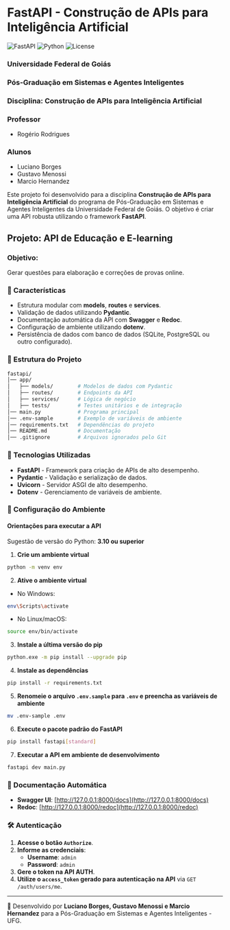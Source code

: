 # FastAPI - Construção de APIs para Inteligência Artificial

![FastAPI](https://img.shields.io/badge/FastAPI-0.115.8-green.svg)
![Python](https://img.shields.io/badge/Python-3.10+-blue.svg)
![License](https://img.shields.io/badge/License-MIT-brightgreen.svg)

### Universidade Federal de Goiás
### Pós-Graduação em Sistemas e Agentes Inteligentes
### Disciplina: Construção de APIs para Inteligência Artificial

### Professor
* Rogério Rodrigues

### Alunos
* Luciano Borges
* Gustavo Menossi
* Marcio Hernandez

Este projeto foi desenvolvido para a disciplina **Construção de APIs para Inteligência Artificial** do programa de Pós-Graduação em Sistemas e Agentes Inteligentes da Universidade Federal de Goiás. O objetivo é criar uma API robusta utilizando o framework **FastAPI**.

## Projeto: API de Educação e E-learning

### Objetivo: 
Gerar questões para elaboração e correções de provas online.

### 📌 Características
- Estrutura modular com **models**, **routes** e **services**.
- Validação de dados utilizando **Pydantic**.
- Documentação automática da API com **Swagger** e **Redoc**.
- Configuração de ambiente utilizando **dotenv**.
- Persistência de dados com banco de dados (SQLite, PostgreSQL ou outro configurado).

### 📁 Estrutura do Projeto
```bash
fastapi/
│── app/
│   ├── models/        # Modelos de dados com Pydantic
│   ├── routes/        # Endpoints da API
│   ├── services/      # Lógica de negócio
│   ├── tests/         # Testes unitários e de integração
│── main.py            # Programa principal
│── .env-sample        # Exemplo de variáveis de ambiente
│── requirements.txt   # Dependências do projeto
│── README.md          # Documentação
│── .gitignore         # Arquivos ignorados pelo Git
```

### 🚀 Tecnologias Utilizadas
- **FastAPI** - Framework para criação de APIs de alto desempenho.
- **Pydantic** - Validação e serialização de dados.
- **Uvicorn** - Servidor ASGI de alto desempenho.
- **Dotenv** - Gerenciamento de variáveis de ambiente.

### 🔧 Configuração do Ambiente
#### Orientações para executar a API
Sugestão de versão do Python: **3.10 ou superior**

1. **Crie um ambiente virtual**
```bash
python -m venv env
```

2. **Ative o ambiente virtual**
- No Windows:
```bash
env\Scripts\activate
```
- No Linux/macOS:
```bash
source env/bin/activate
```

3. **Instale a última versão do pip**
```bash
python.exe -m pip install --upgrade pip
```

4. **Instale as dependências**
```bash
pip install -r requirements.txt
```

5. **Renomeie o arquivo `.env.sample` para `.env` e preencha as variáveis de ambiente**
```bash
mv .env-sample .env
```

6. **Execute o pacote padrão do FastAPI**
```bash
pip install fastapi[standard]
```

7. **Executar a API em ambiente de desenvolvimento**
```bash
fastapi dev main.py
```

### 📖 Documentação Automática
- **Swagger UI**: [http://127.0.0.1:8000/docs](http://127.0.0.1:8000/docs)
- **Redoc**: [http://127.0.0.1:8000/redoc](http://127.0.0.1:8000/redoc)

### 🛠 Autenticação
1. **Acesse o botão `Authorize`**.
2. **Informe as credenciais**:
   - **Username**: `admin`
   - **Password**: `admin`
3. **Gere o token na API AUTH**.
4. **Utilize o `access_token` gerado para autenticação na API** via `GET /auth/users/me`.

---

📌 Desenvolvido por **Luciano Borges, Gustavo Menossi e Marcio Hernandez** para a Pós-Graduação em Sistemas e Agentes Inteligentes - UFG.


